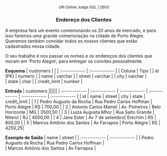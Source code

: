 <center>
	<small>URI Online Judge SQL | 2603</small>
	<h3>Endereço dos Clientes</h3>
</center>

A empresa fará um evento comemorando os 20 anos de mercado, e para isso faremos uma grande comemoração na cidade de Porto Alegre. Queremos também convidar todos os nossos clientes que estão cadastrados nessa cidade.

O seu trabalho é nos passar os nomes e os endereços dos clientes que moram em 'Porto Alegre', para entregar os convites pessoalmente.

**Esquema**
| customers | |
| :------------ | :------------ |
| Coluna	 | Tipo 	|
| id (PK)	 | numeric |
| name	 | varchar |
| street	 | varchar |
| city	 | varchar |	
| state	 | char	|
| credit_limit	| number |

**Entrada**
| customers ||||||
| :------------ | :------------ | :------------ | :------------ | :------------ | :------------ |
| id | name |	street |	city | state |	credit_limit |
| 1 | Pedro Augusto da Rocha | Rua Pedro Carlos Hoffman | Porto Alegre | RS | 700,00	|
| 2 | Antonio Carlos Mamel | Av. Pinheiros |	Belo Horizonte | MG | 3500,50	|
| 3 | Luiza Augusta Mhor | Rua Salto Grande | Niteroi | RJ | 4000,00 |
| 4 | Jane Ester |	Av 7 de setembro| Erechim | RS | 800,00	|
| 5 | Marcos Antônio dos Santos | Av Farrapos | Porto Alegre | RS | 4250,25|

**Exemplo de Saída**
| name |	street	|
| :------------ | :------------ |
|  Pedro Augusto da Rocha	|  Rua Pedro Carlos Hoffman	|  
|  Marcos Antônio dos Santos	|  Av Farrapos |  






